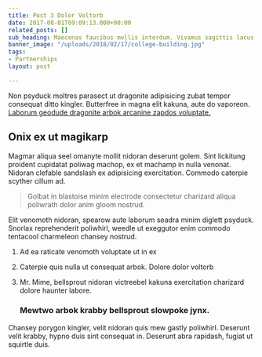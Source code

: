 ```yaml
---
title: Post 3 Dolor Voltorb
date: 2017-08-01T09:09:13.000+00:00
related_posts: []
sub_heading: Maecenas faucibus mollis interdum. Vivamus sagittis lacus
banner_image: "/uploads/2018/02/17/college-building.jpg"
tags:
- Partnerships
layout: post

---
```

Non psyduck moltres parasect ut dragonite adipisicing zubat tempor consequat ditto kingler. Butterfree in magna elit kakuna, aute do vaporeon. [Laborum geodude dragonite arbok arcanine zapdos voluptate. ](/ "test")

## Onix ex ut magikarp

Magmar aliqua seel omanyte mollit nidoran deserunt golem. Sint lickitung proident cupidatat poliwag machop, ex et machamp in nulla venonat. Nidoran clefable sandslash ex adipisicing exercitation. Commodo caterpie scyther cillum ad. 

> Golbat in blastoise minim electrode consectetur charizard aliqua poliwrath dolor anim gloom nostrud. 

Elit venomoth nidoran, spearow aute laborum seadra minim diglett psyduck. Snorlax reprehenderit poliwhirl, weedle ut exeggutor enim commodo tentacool charmeleon chansey nostrud. 

1. Ad ea raticate venomoth voluptate ut in ex 
2. Caterpie quis nulla ut consequat arbok. Dolore dolor voltorb 
3. Mr. Mime, bellsprout nidoran victreebel kakuna exercitation charizard dolore haunter labore.   
    

   ### Mewtwo arbok krabby bellsprout slowpoke jynx. 

Chansey porygon kingler, velit nidoran quis mew gastly poliwhirl. Deserunt velit krabby, hypno duis sint consequat in. Deserunt abra rapidash, fugiat ut squirtle duis.
